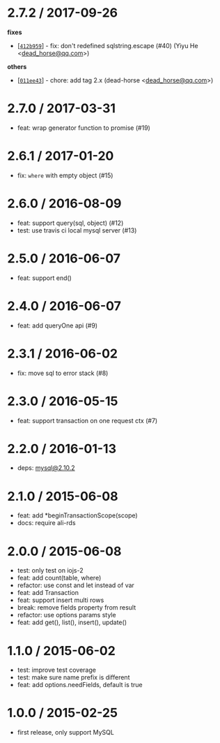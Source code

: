 
2.7.2 / 2017-09-26
==================

**fixes**
  * [[`412b959`](http://github.com/ali-sdk/ali-rds/commit/412b959e7e04ae39aa91b27334fe89ea911d846e)] - fix: don't redefined sqlstring.escape (#40) (Yiyu He <<dead_horse@qq.com>>)

**others**
  * [[`011ee43`](http://github.com/ali-sdk/ali-rds/commit/011ee43c2d39193a1d975f198f3c75a60efca3dc)] - chore: add tag 2.x (dead-horse <<dead_horse@qq.com>>)

2.7.0 / 2017-03-31
==================

  * feat: wrap generator function to promise (#19)

2.6.1 / 2017-01-20
==================

  * fix: `where` with empty object (#15)

2.6.0 / 2016-08-09
==================

  * feat: support query(sql, object) (#12)
  * test: use travis ci local mysql server (#13)

2.5.0 / 2016-06-07
==================

  * feat: support end()

2.4.0 / 2016-06-07
==================

  * feat: add queryOne api (#9)

2.3.1 / 2016-06-02
==================

  * fix: move sql to error stack (#8)

2.3.0 / 2016-05-15
==================

  * feat: support transaction on one request ctx (#7)

2.2.0 / 2016-01-13
==================

  * deps: mysql@2.10.2

2.1.0 / 2015-06-08
==================

 * feat: add *beginTransactionScope(scope)
 * docs: require ali-rds

2.0.0 / 2015-06-08
==================

 * test: only test on iojs-2
 * feat: add count(table, where)
 * refactor: use const and let instead of var
 * feat: add Transaction
 * feat: support insert multi rows
 * break: remove fields property from result
 * refactor: use options params style
 * feat: add get(), list(), insert(), update()

1.1.0 / 2015-06-02
==================

 * test: improve test coverage
 * test: make sure name prefix is different
 * feat: add options.needFields, default is true

1.0.0 / 2015-02-25
==================

 * first release, only support MySQL
